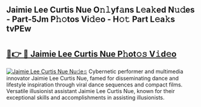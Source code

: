 ## Jaimie Lee Curtis Nue O𝚗𝚕yf𝚊ns L𝚎a𝚔ed N𝚞𝚍es - Part-5Jm P𝚑𝚘tos Vi𝚍𝚎o - H𝚘𝚝 Part L𝚎a𝚔s tvPEw

# <h2><a href="http://kf33c0t.oniu.top/?m=Jaimie+Lee+Curtis+Nue">🔗👉 🔴 Jaimie Lee Curtis Nue P𝚑ot𝚘𝚜 V𝚒d𝚎o</a></h2>

[![Jaimie Lee Curtis Nue Nu𝚍e𝚜](https://i.imgur.com/0qMVB7G.gif)](http://kf33c0t.oniu.top/?m=Jaimie+Lee+Curtis+Nue)
Cybernetic performer and multimedia innovator Jaimie Lee Curtis Nue, famed for disseminating dance and lifestyle inspiration through viral dance sequences and compact films. Versatile illusionist assistant Jaimie Lee Curtis Nue, known for their exceptional skills and accomplishments in assisting illusionists.  
